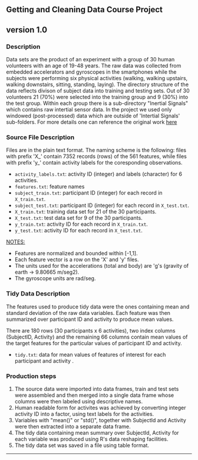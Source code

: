 
## Getting and Cleaning Data Course Project
## version 1.0

### Description

Data sets are the product of an experiment with a group of 30 human 
volunteers with an age of 19-48 years. The raw data was collected from 
embedded accelerators and gyroscopes in the smartphones while the subjects
were performing six physical activities (walking, walking upstairs, 
walking downstairs, sitting, standing, laying). The directory structure of 
 the data reflects divison of subject data into  training and testing sets.
Out of 30 volunteers 21 (70%) were selected into the training group and 
9 (30%) into the test group.
Within each group there is a sub-directory "Inertial Signals" which 
contains raw intertial sensor data. In the project we used only windowed
(post-processed) data which are outside of 'Intertial Signals' sub-folders.
For more details one can reference the original work [here](http://archive.ics.uci.edu/ml/datasets/Smartphone-Based+Recognition+of+Human+Activities+and+Postural+Transitions)  


### Source File Description

Files are in the plain text format. The naming scheme is the following: files with 
prefix 'X_' contain 7352 records (rows) of the 561 features, while files with prefix 
'y_' contain activity labels for the coresponding observations.

* `activity_labels.txt`: activity ID (integer) and labels (character) for 6 activities.
* `features.txt`: feature names
* `subject_train.txt`: participant ID (integer) for each record in `X_train.txt`.
* `subject_test.txt`:  participant ID (integer) for each record in `X_test.txt`.
* `X_train.txt`: training data set for 21 of the 30 participants.
* `X_test.txt`: test data set for 9 of the 30 participants.
* `y_train.txt`: activity ID for each record in `X_train.txt`.
* `y_test.txt`:  activity ID for each record in `X_test.txt`.

<span style="text-decoration:underline">NOTES:</span>

- Features are normalized and bounded within [-1,1].
- Each feature vector is a row on the 'X' and 'y' files.
- The units used for the accelerations (total and body) are 'g's (gravity of earth -> 9.80665 m/seg2).
- The gyroscope units are rad/seg.

### Tidy Data Description

The features used to produce tidy data were the ones containing mean and standard 
deviation of the raw data variables. Each feature was then summarized over participant ID and activity to produce mean values.

There are 180 rows (30 participants x 6 activities), two index columns (SubjectID, Activity) and the remaining 66 columns contain mean values of the target features for 
the particular values of participant ID and activity.

* `tidy.txt`:  data for mean values of features of interest for each participant and activity .

### Production steps

1. The source data were imported into data frames, train and test sets were assembled and then merged into a single data frame whose columns were then labeled using descriptive names.
3. Human readable form for activites was achieved by converting integer activity ID into a factor, using text labels for the activities.
2. Variables with  "mean()" or "std()", together with SubjectId and Activity were then extracted into a separate data frame.
4. The tidy data containing mean summary over SubjectId, Activity for each variable was produced using R's data reshaping facilities.
5. The tidy data set was saved in a file using table format.

***
